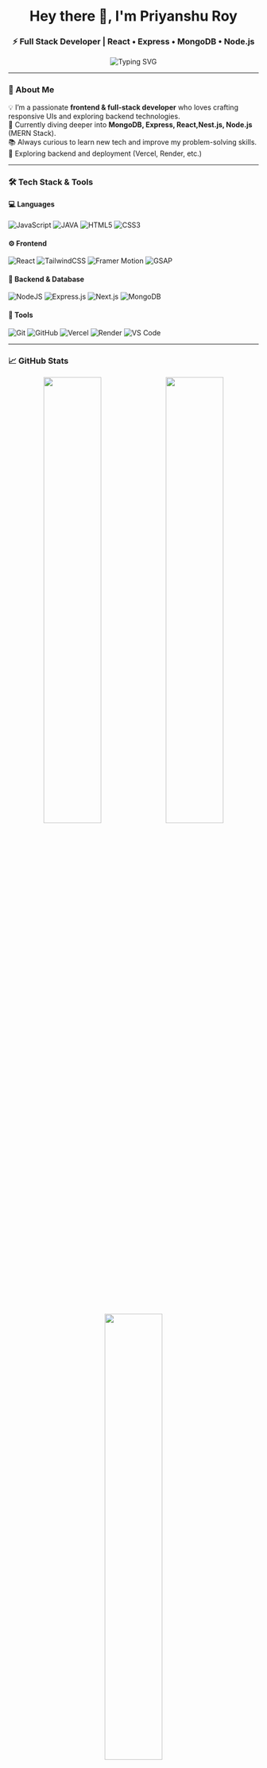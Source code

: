 <!-- 👋 Hi there — I'm Priyanshu Roy -->
<h1 align="center">Hey there 👋, I'm Priyanshu Roy</h1>
<h3 align="center">⚡ Full Stack Developer | React • Express • MongoDB • Node.js</h3>

<!-- Typing SVG -->
<p align="center">
  <img src="https://readme-typing-svg.herokuapp.com?font=Fira+Code&size=22&duration=3000&pause=1000&color=00FFFF&center=true&vCenter=true&width=480&lines=Passionate+Frontend+Developer;MERN+Stack+Learner;Always+Building+Something+Cool+💻" alt="Typing SVG" />
</p>

---

### 🧠 About Me
💡 I’m a passionate **frontend & full-stack developer** who loves crafting responsive UIs and exploring backend technologies.  
🚀 Currently diving deeper into **MongoDB, Express, React,Nest.js, Node.js** (MERN Stack).   
📚 Always curious to learn new tech and improve my problem-solving skills.  
🌱 Exploring backend and deployment (Vercel, Render, etc.)

---

### 🛠️ Tech Stack & Tools

#### 💻 Languages
![JavaScript](https://img.shields.io/badge/JavaScript-FFD700?style=for-the-badge&logo=javascript&logoColor=000)
![JAVA](https://img.shields.io/badge/java-00599C?style=for-the-badge&logo=cplusplus&logoColor=white)
![HTML5](https://img.shields.io/badge/HTML5-E34F26?style=for-the-badge&logo=html5&logoColor=white)
![CSS3](https://img.shields.io/badge/CSS3-1572B6?style=for-the-badge&logo=css3&logoColor=white)

#### ⚙️ Frontend
![React](https://img.shields.io/badge/React-61DBFB?style=for-the-badge&logo=react&logoColor=black)
![TailwindCSS](https://img.shields.io/badge/TailwindCSS-38B2AC?style=for-the-badge&logo=tailwind-css&logoColor=white)
![Framer Motion](https://img.shields.io/badge/Framer_Motion-0055FF?style=for-the-badge&logo=framer&logoColor=white)
![GSAP](https://img.shields.io/badge/GSAP-88CE02?style=for-the-badge&logo=greensock&logoColor=black)

#### 🧩 Backend & Database
![NodeJS](https://img.shields.io/badge/Node.js-339933?style=for-the-badge&logo=node.js&logoColor=white)
![Express.js](https://img.shields.io/badge/Express.js-000000?style=for-the-badge&logo=express&logoColor=white)
![Next.js](https://img.shields.io/badge/Next.js-000000?style=for-the-badge&logo=express&logoColor=white)
![MongoDB](https://img.shields.io/badge/MongoDB-4EA94B?style=for-the-badge&logo=mongodb&logoColor=white)

#### 🧰 Tools
![Git](https://img.shields.io/badge/Git-F1502F?style=for-the-badge&logo=git&logoColor=white)
![GitHub](https://img.shields.io/badge/GitHub-181717?style=for-the-badge&logo=github)
![Vercel](https://img.shields.io/badge/Vercel-000000?style=for-the-badge&logo=vercel&logoColor=white)
![Render](https://img.shields.io/badge/Render-46E3B7?style=for-the-badge&logo=render&logoColor=black)
![VS Code](https://img.shields.io/badge/VS_Code-0078D4?style=for-the-badge&logo=visualstudiocode&logoColor=white)

---

### 📈 GitHub Stats

<p align="center">
  <img width="48%" src="https://github-readme-stats.vercel.app/api?username=Priyanshu1283&show_icons=true&theme=radical" />
  <img width="48%" src="https://github-readme-streak-stats.herokuapp.com/?user=Priyanshu1283&theme=radical" />
</p>

<p align="center">
  <img src="https://github-readme-stats.vercel.app/api/top-langs/?username=Priyanshu1283&layout=compact&theme=radical" width="48%"/>
</p>

---

### 🌐 Connect With Me
<p align="center">
  <a href="https://github.com/Priyanshu1283"><img src="https://img.shields.io/badge/GitHub-100000?style=for-the-badge&logo=github&logoColor=white" /></a>
  <a href="https://www.linkedin.com/in/priyanshu-kumar-03310a253/"><img src="https://img.shields.io/badge/LinkedIn-0A66C2?style=for-the-badge&logo=linkedin&logoColor=white" /></a>
  <a href="mailto:"><img src="https://img.shields.io/badge/Gmail-D14836?style=for-the-badge&logo=gmail&logoColor=white" /></a>
</p>

---

### 💬 Quote
> "Code, Create, and Keep Improving 💪 — Every Bug is a Step Towards Mastery."

-----
